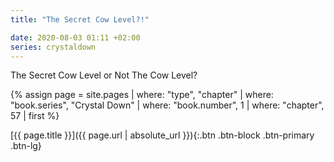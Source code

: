 ```yaml
---
title: "The Secret Cow Level?!"

date: 2020-08-03 01:11 +02:00
series: crystaldown
---
```

The Secret Cow Level or Not The Cow Level?

{% assign page = site.pages
  | where: "type", "chapter"
  | where: "book.series", "Crystal Down"
  | where: "book.number", 1
  | where: "chapter", 57
  | first %}

[{{ page.title }}]({{ page.url | absolute_url }}){:.btn .btn-block .btn-primary .btn-lg}
<!--more-->
